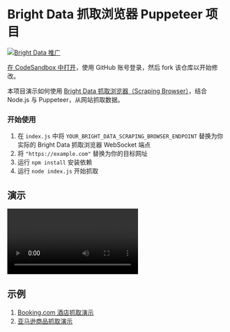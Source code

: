 # Bright Data 抓取浏览器 Puppeteer 项目

[![Bright Data 推广](https://github.com/bright-cn/LinkedIn-Scraper/raw/main/Proxies%20and%20scrapers%20GitHub%20bonus%20banner.png)](https://www.bright.cn/)

<a href="https://codesandbox.io/p/devbox/github/luminati-io/bright-data-scraping-browser-nodejs-project?file=%2Findex.js" target="_blank" rel="noopener">在 CodeSandbox 中打开</a>，使用 GitHub 账号登录，然后 fork 该仓库以开始修改。

本项目演示如何使用 <a href="https://www.bright.cn/products/scraping-browser" target="_blank" rel="noopener">Bright Data 抓取浏览器（Scraping Browser）</a>，结合 Node.js 与 Puppeteer，从网站抓取数据。

### 开始使用

1. 在 `index.js` 中将 `YOUR_BRIGHT_DATA_SCRAPING_BROWSER_ENDPOINT` 替换为你实际的 Bright Data 抓取浏览器 WebSocket 端点
2. 将 `"https://example.com"` 替换为你的目标网址
3. 运行 `npm install` 安装依赖
4. 运行 `node index.js` 开始抓取

## 演示
<video src="https://github.com/user-attachments/assets/a2c6f3a1-9991-4278-bfbe-39d27b0ce8e4" controls style="max-width: 100%;"></video>

## 示例
1. [Booking.com 酒店抓取演示](hotel-scraping/README.md)
2. [亚马逊商品抓取演示](ecommerce-scraping/README.md)
